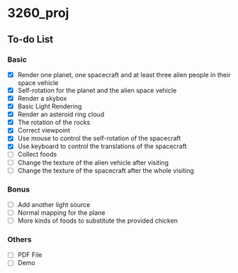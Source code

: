 # 3260_proj
## To-do List
### Basic
- [x] Render one planet, one spacecraft and at least three alien people in their space vehicle
- [x] Self-rotation for the planet and the alien space vehicle
- [x] Render a skybox
- [x] Basic Light Rendering
- [x] Render an asteroid ring cloud
- [x] The rotation of the rocks
- [x] Correct viewpoint
- [x] Use mouse to control the self-rotation of the spacecraft
- [x] Use keyboard to control the translations of the spacecraft
- [ ] Collect foods
- [ ] Change the texture of the alien vehicle after visiting
- [ ] Change the texture of the spacecraft after the whole visiting
### Bonus
- [ ] Add another light source
- [ ] Normal mapping for the plane
- [ ] More kinds of foods to substitute the provided chicken
### Others
- [ ] PDF File
- [ ] Demo
